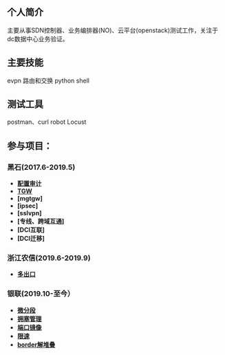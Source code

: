 ## 个人简介
主要从事SDN控制器、业务编排器(NO)、云平台(openstack)测试工作，关注于dc数据中心业务验证。

## 主要技能
evpn
路由和交换
python
shell

## 测试工具
postman、curl
robot
Locust

## 参与项目：
### 黑石(2017.6-2019.5)
* **[配置审计](./配置审计.md)**  
* **[TGW](./TGW.md)**  
* **[mgtgw]**
* **[ipsec]**
* **[sslvpn]**
* **[专线、跨域互通]**
* **[DCI互联]**
* **[DCI迁移]**
### 浙江农信(2019.6-2019.9)
* **[多出口](./多出口.md)**
### 银联(2019.10-至今）
* **[微分段](./微分段.md)**  
* **[拥塞管理](./拥塞管理.md)**  
* **[端口镜像](./端口镜像.md)**  
* **[限速](./限速.md)**  
* **[border解堆叠](./border解堆叠.md)**  
